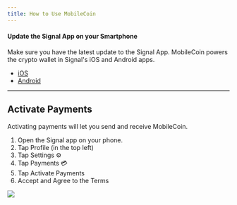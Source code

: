 ```yaml
---
title: How to Use MobileCoin
---
```

#### **Update the Signal App on your Smartphone**
Make sure you have the latest update to the Signal App. MobileCoin powers the crypto wallet in Signal's iOS and Android apps. 
- [iOS](https://apps.apple.com/us/app/signal-private-messenger/id874139669)
- [Android](https://play.google.com/store/apps/details?gl=us&id=org.thoughtcrime.securesms)

* * * * *

Activate Payments
-----------------
Activating payments will let you send and receive MobileCoin.
1. Open the Signal app on your phone.
2. Tap Profile (in the top left) 
3. Tap Settings ⚙️ 
4. Tap Payments 💳 
5. Tap Activate Payments
6. Accept and Agree to the Terms

![](https://images.squarespace-cdn.com/content/v1/624b284acc6f4b3917c9d40d/7f1400e3-a06d-47b3-b6ce-bd2a5045ab62/gif.gif?format=750w)
